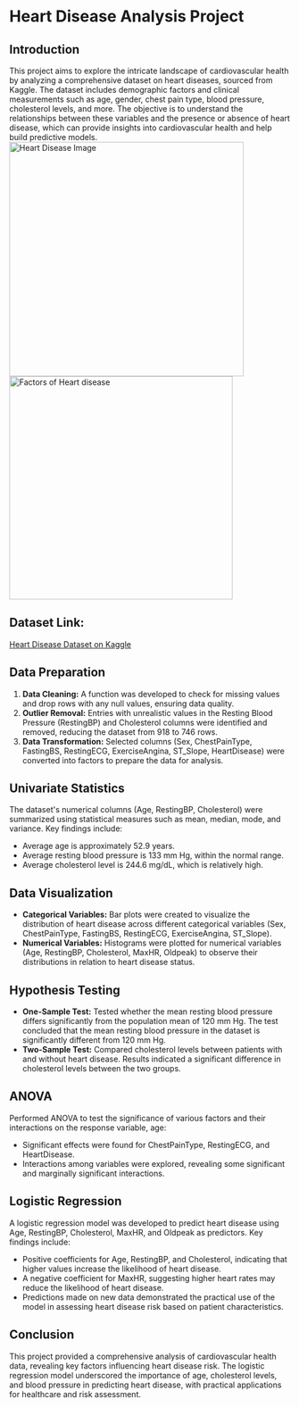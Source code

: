 # Heart Disease Analysis Project

## Introduction
This project aims to explore the intricate landscape of cardiovascular health by analyzing a comprehensive dataset on heart diseases, sourced from Kaggle. The dataset includes demographic factors and clinical measurements such as age, gender, chest pain type, blood pressure, cholesterol levels, and more. The objective is to understand the relationships between these variables and the presence or absence of heart disease, which can provide insights into cardiovascular health and help build predictive models.
<img src= "https://github.com/user-attachments/assets/e18724e1-4e66-4dfc-938a-7678b62a6e50" alt="Heart Disease Image" width="420"/>
<img src= "https://github.com/user-attachments/assets/d4d5754d-63c7-40e5-b8c6-e9282c2f4dc4" alt="Factors of Heart disease" width="400"/>

## Dataset Link: 
[Heart Disease Dataset on Kaggle](https://www.kaggle.com/datasets/amirmahdiabbootalebi/heart-disease/data)

## Data Preparation
1. **Data Cleaning:** A function was developed to check for missing values and drop rows with any null values, ensuring data quality.
2. **Outlier Removal:** Entries with unrealistic values in the Resting Blood Pressure (RestingBP) and Cholesterol columns were identified and removed, reducing the dataset from 918 to 746 rows.
3. **Data Transformation:** Selected columns (Sex, ChestPainType, FastingBS, RestingECG, ExerciseAngina, ST_Slope, HeartDisease) were converted into factors to prepare the data for analysis.

## Univariate Statistics
The dataset's numerical columns (Age, RestingBP, Cholesterol) were summarized using statistical measures such as mean, median, mode, and variance. Key findings include:
- Average age is approximately 52.9 years.
- Average resting blood pressure is 133 mm Hg, within the normal range.
- Average cholesterol level is 244.6 mg/dL, which is relatively high.
  
## Data Visualization
- **Categorical Variables:** Bar plots were created to visualize the distribution of heart disease across different categorical variables (Sex, ChestPainType, FastingBS, RestingECG, ExerciseAngina, ST_Slope).
- **Numerical Variables:** Histograms were plotted for numerical variables (Age, RestingBP, Cholesterol, MaxHR, Oldpeak) to observe their distributions in relation to heart disease status.

## Hypothesis Testing
- **One-Sample Test:** Tested whether the mean resting blood pressure differs significantly from the population mean of 120 mm Hg. The test concluded that the mean resting blood pressure in the dataset is significantly different from 120 mm Hg.
- **Two-Sample Test:** Compared cholesterol levels between patients with and without heart disease. Results indicated a significant difference in cholesterol levels between the two groups.

## ANOVA
Performed ANOVA to test the significance of various factors and their interactions on the response variable, age:
- Significant effects were found for ChestPainType, RestingECG, and HeartDisease.
- Interactions among variables were explored, revealing some significant and marginally significant interactions.

## Logistic Regression
A logistic regression model was developed to predict heart disease using Age, RestingBP, Cholesterol, MaxHR, and Oldpeak as predictors. Key findings include:
- Positive coefficients for Age, RestingBP, and Cholesterol, indicating that higher values increase the likelihood of heart disease.
- A negative coefficient for MaxHR, suggesting higher heart rates may reduce the likelihood of heart disease.
- Predictions made on new data demonstrated the practical use of the model in assessing heart disease risk based on patient characteristics.

## Conclusion
This project provided a comprehensive analysis of cardiovascular health data, revealing key factors influencing heart disease risk. The logistic regression model underscored the importance of age, cholesterol levels, and blood pressure in predicting heart disease, with practical applications for healthcare and risk assessment.
